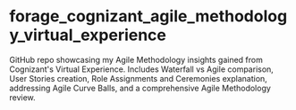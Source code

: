 # forage_cognizant_agile_methodology_virtual_experience
GitHub repo showcasing my Agile Methodology insights gained from Cognizant's Virtual Experience. Includes Waterfall vs Agile comparison, User Stories creation, Role Assignments and Ceremonies explanation, addressing Agile Curve Balls, and a comprehensive Agile Methodology review.

